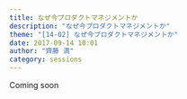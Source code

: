 ```yaml
---
title: なぜ今プロダクトマネジメントか
description: "なぜ今プロダクトマネジメントか"
theme: "[14-02] なぜ今プロダクトマネジメントか"
date: 2017-09-14 10:01
author: "齊藤 満"
category: sessions
---
```

Coming soon
